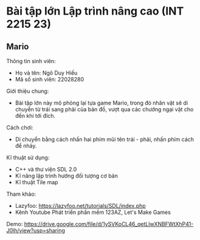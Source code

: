 # Bài tập lớn Lập trình nâng cao (INT 2215 23)
## Mario

Thông tin sinh viên:
  - Họ và tên: Ngô Duy Hiếu
  - Mã số sinh viên: 22028280

Giới thiệu chung:
  - Bài tập lớn này mô phỏng lại tựa game Mario, trong đó nhân vật sẽ di chuyển từ trái sang phải của bản đồ, vượt qua các chướng ngại vật cho đến khi tới đích.
  
Cách chơi:
  - Di chuyển bằng cách nhấn hai phím mũi tên trái - phải, nhấn phím cách để nhảy.
  
Kĩ thuật sử dụng:
  - C++ và thư viện SDL 2.0
  - Kĩ năng lập trình hướng đối tượng cơ bản
  - Kĩ thuật Tile map

Tham khảo:
 - Lazyfoo: https://lazyfoo.net/tutorials/SDL/index.php
 - Kênh Youtube Phát triển phần mềm 123AZ, Let's Make Games

Demo: https://drive.google.com/file/d/1ySVKoCL46_qetLlwXNBFWtXhP41-J0lh/view?usp=sharing
